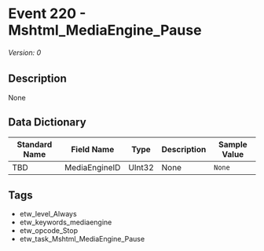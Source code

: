 # Event 220 - Mshtml_MediaEngine_Pause
###### Version: 0

## Description
None

## Data Dictionary
|Standard Name|Field Name|Type|Description|Sample Value|
|---|---|---|---|---|
|TBD|MediaEngineID|UInt32|None|`None`|

## Tags
* etw_level_Always
* etw_keywords_mediaengine
* etw_opcode_Stop
* etw_task_Mshtml_MediaEngine_Pause